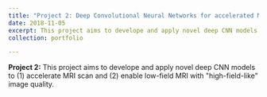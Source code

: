 ```yaml
---
title: "Project 2: Deep Convolutional Neural Networks for accelerated MRI and low-field MRI"
date: 2018-11-05
excerpt: This project aims to develope and apply novel deep CNN models to (1) accelerate MRI scan and (2) enable "high-field-like" image quality of low-field MRI.<br/><img src='/images/500x300.png'>"
collection: portfolio

---
```


**Project 2:** This project aims to develope and apply novel deep CNN models to (1) accelerate MRI scan and (2) enable low-field MRI with "high-field-like" image quality.